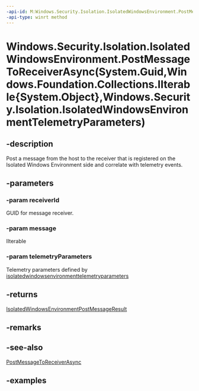 ```yaml
---
-api-id: M:Windows.Security.Isolation.IsolatedWindowsEnvironment.PostMessageToReceiverAsync(System.Guid,Windows.Foundation.Collections.IIterable{System.Object},Windows.Security.Isolation.IsolatedWindowsEnvironmentTelemetryParameters)
-api-type: winrt method
---
```


# Windows.Security.Isolation.IsolatedWindowsEnvironment.PostMessageToReceiverAsync(System.Guid,Windows.Foundation.Collections.IIterable{System.Object},Windows.Security.Isolation.IsolatedWindowsEnvironmentTelemetryParameters)

<!--
public Windows.Foundation.IAsyncOperation<Windows.Security.Isolation.IsolatedWindowsEnvironmentPostMessageResult> PostMessageToReceiverAsync (Guid receiverId, System.Collections.Generic.IEnumerable<object> message, Windows.Security.Isolation.IsolatedWindowsEnvironmentTelemetryParameters telemetryParameters);
-->


## -description
Post a message from the host to the receiver that is registered on the Isolated Windows Environment side and correlate with telemetry events.
## -parameters

### -param receiverId
GUID for message receiver.
### -param message
IIterable
### -param telemetryParameters
Telemetry parameters defined by [isolatedwindowsenvironmenttelemetryparameters](isolatedwindowsenvironmenttelemetryparameters.md)
## -returns
[IsolatedWindowsEnvironmentPostMessageResult](isolatedwindowsenvironmentpostmessageresult.md)
## -remarks

## -see-also
[PostMessageToReceiverAsync](isolatedwindowsenvironment_postmessagetoreceiverasync_1987579471.md)
## -examples


